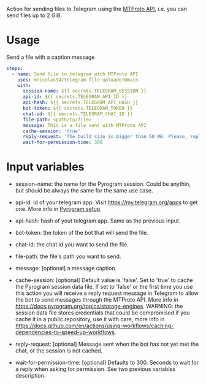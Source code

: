 Action for sending files to Telegram using the [MTProto API](https://docs.pyrogram.org/topics/mtproto-vs-botapi), i.e. you can send files up to 2 GiB.
# Usage
Send a file with a caption message
```yaml
steps:
  - name: Send file to telegram with MTProto API
    uses: mnicolas94/telegram-file-uploader@main
    with:
      session-name: ${{ secrets.TELEGRAM_SESSION }}
      api-id: ${{ secrets.TELEGRAM_API_ID }}
      api-hash: ${{ secrets.TELEGRAM_API_HASH }}
      bot-token: ${{ secrets.TELEGRAM_TOKEN }}
      chat-id: ${{ secrets.TELEGRAM_CHAT_ID }}
      file-path: <path/to/file>
      message: This is a file sent with MTProto API
      cache-session: 'true'
      reply-request: 'The build size is bigger than 50 MB. Please, reply to this message to give me permission to send you the file'
      wait-for-permission-time: 300
```
# Input variables

* session-name: the name for the Pyrogram session. Could be anythin, but should be always the same for the same use case.

* api-id: id of your telegram app. Visit https://my.telegram.org/apps to get one. More info in [Pyrogram setup](https://docs.pyrogram.org/start/setup).

* api-hash: hash of yout telegram app. Same as the previous input.

* bot-token: the token of the bot that will send the file.

* chat-id: the chat id you want to send the file.

* file-path: the file's path you want to send.

* message: [optional] a message caption.

* cache-session: [optional] Default value is 'false'. Set to 'true' to cache the Pyrogram session data file. If set to 'false' or the first time you use this action you will receive a reply request message in Telegram to allow the bot to send messages through the MTProto API. More info in https://docs.pyrogram.org/topics/storage-engines. WARNING: the session data file stores credentials that could be compromised if you cache it in a public repository, use it with care, more info in https://docs.github.com/en/actions/using-workflows/caching-dependencies-to-speed-up-workflows.

* reply-request: [optional] Message sent when the bot has not yet met the chat, or the session is not cached.

* wait-for-permission-time: [optional] Defaults to 300. Seconds to wait for a reply when asking for permission. See two previous variables description.

